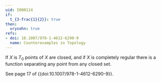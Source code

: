 ```yaml
---
uid: I000114
if:
  t_{3-frac{1}{2}}: true
then:
  urysohn: true
refs:
- doi: 10.1007/978-1-4612-6290-9
  name: Counterexamples in Topology
---
```

If $X$ is $T_0$ points of $X$ are closed, and if $X$ is completely regular there is a function separating any point from any closed set.

See page 17 of {{doi:10.1007/978-1-4612-6290-9}}.
